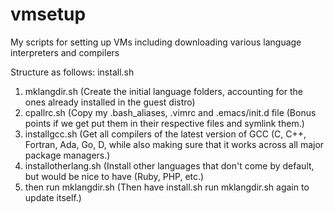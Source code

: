 # vmsetup
My scripts for setting up VMs including downloading various language interpreters and compilers

Structure as follows:
install.sh

1. mklangdir.sh (Create the initial language folders, accounting for the ones already installed in the guest distro)
2. cpallrc.sh (Copy my .bash_aliases, .vimrc and .emacs/init.d file (Bonus points if we get put them in their respective files and symlink them.)
3. installgcc.sh (Get all compilers of the latest version of GCC (C, C++, Fortran, Ada, Go, D, while also making sure that it works across all major package managers.)
4. installotherlang.sh (Install other languages that don't come by default, but would be nice to have (Ruby, PHP, etc.)
5. then run mklangdir.sh (Then have install.sh run mklangdir.sh again to update itself.)

    
